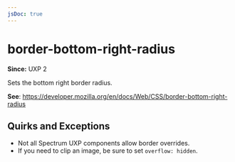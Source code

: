```yaml
---
jsDoc: true
---
```

# border-bottom-right-radius

**Since:**  UXP 2

Sets the bottom right border radius.

**See**: https://developer.mozilla.org/en/docs/Web/CSS/border-bottom-right-radius  

## Quirks and Exceptions

* Not all Spectrum UXP components allow border overrides.
* If you need to clip an image, be sure to set `overflow: hidden`.